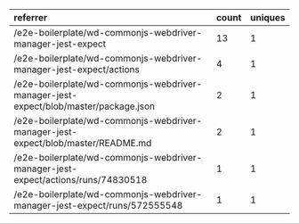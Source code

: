 | referrer                                                                            | count | uniques |
| :---------------------------------------------------------------------------------- | :---- | :------ |
| /e2e-boilerplate/wd-commonjs-webdriver-manager-jest-expect                          | 13    | 1       |
| /e2e-boilerplate/wd-commonjs-webdriver-manager-jest-expect/actions                  | 4     | 1       |
| /e2e-boilerplate/wd-commonjs-webdriver-manager-jest-expect/blob/master/package.json | 2     | 1       |
| /e2e-boilerplate/wd-commonjs-webdriver-manager-jest-expect/blob/master/README.md    | 2     | 1       |
| /e2e-boilerplate/wd-commonjs-webdriver-manager-jest-expect/actions/runs/74830518    | 1     | 1       |
| /e2e-boilerplate/wd-commonjs-webdriver-manager-jest-expect/runs/572555548           | 1     | 1       |